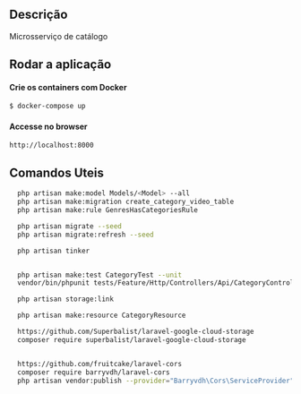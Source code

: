 ## Descrição

Microsserviço de catálogo

## Rodar a aplicação

#### Crie os containers com Docker

```bash
$ docker-compose up
```

#### Accesse no browser

```
http://localhost:8000
```

## Comandos Uteis

```bash
  php artisan make:model Models/<Model> --all
  php artisan make:migration create_category_video_table
  php artisan make:rule GenresHasCategoriesRule

  php artisan migrate --seed
  php artisan migrate:refresh --seed

  php artisan tinker


  php artisan make:test CategoryTest --unit
  vendor/bin/phpunit tests/Feature/Http/Controllers/Api/CategoryControllerTest.php

  php artisan storage:link

  php artisan make:resource CategoryResource

  https://github.com/Superbalist/laravel-google-cloud-storage
  composer require superbalist/laravel-google-cloud-storage


  https://github.com/fruitcake/laravel-cors
  composer require barryvdh/laravel-cors
  php artisan vendor:publish --provider="Barryvdh\Cors\ServiceProvider"

```
